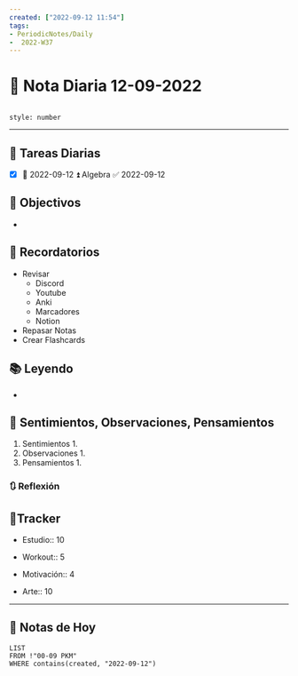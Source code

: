 ```yaml
---
created: ["2022-09-12 11:54"]
tags:
- PeriodicNotes/Daily
-  2022-W37
---
```


# 📅 Nota Diaria  12-09-2022
```toc

style: number

```

---
## 🔷 Tareas Diarias
- [x] 📅 2022-09-12 ⏫ Algebra ✅ 2022-09-12

## 🎯 Objectivos
- 
## 📕 Recordatorios
- Revisar
	- Discord
	- Youtube
	- Anki
	- Marcadores
	- Notion
- Repasar Notas
- Crear Flashcards

## 📚 Leyendo
- 
## 💬 Sentimientos, Observaciones, Pensamientos 
1. Sentimientos
	1. 
2. Observaciones
	1. 
3. Pensamientos
	1. 
### 🔃 Reflexión

## 🔷Tracker

- Estudio:: 10

- Workout:: 5

- Motivación:: 4

- Arte:: 10
---

## 📅 Notas de Hoy
```dataview
LIST 
FROM !"00-09 PKM" 
WHERE contains(created, "2022-09-12")
```